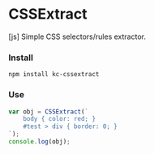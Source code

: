 # CSSExtract
[js] Simple CSS selectors/rules extractor.

### Install
```
npm install kc-cssextract
```

### Use
```js
var obj = CSSExtract(`
    body { color: red; }
    #test > div { border: 0; }
`);
console.log(obj);
```
